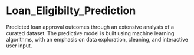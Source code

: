 # Loan_Eligibilty_Prediction
Predicted loan approval outcomes through an extensive analysis of a curated dataset. The predictive model is built using machine learning algorithms, with an emphasis on data exploration, cleaning, and interactive user input.
